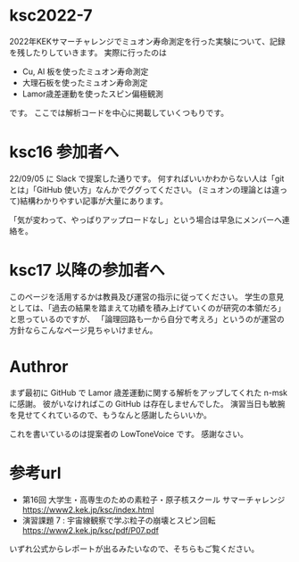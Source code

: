 # ksc2022-7
2022年KEKサマーチャレンジでミュオン寿命測定を行った実験について、記録を残したりしていきます。
実際に行ったのは

- Cu, Al 板を使ったミュオン寿命測定
- 大理石板を使ったミュオン寿命測定
- Lamor歳差運動を使ったスピン偏極観測

です。
ここでは解析コードを中心に掲載していくつもりです。


# ksc16 参加者へ
22/09/05 に Slack で提案した通りです。
何すればいいかわからない人は「git とは」「GitHub 使い方」なんかでググってください。
(ミュオンの理論とは違って)結構わかりやすい記事が大量にあります。

「気が変わって、やっぱりアップロードなし」という場合は早急にメンバーへ連絡を。


# ksc17 以降の参加者へ
このページを活用するかは教員及び運営の指示に従ってください。
学生の意見としては、「過去の結果を踏まえて功績を積み上げていくのが研究の本領だろ」と思っているのですが、
「論理回路も一から自分で考えろ」というのが運営の方針ならこんなページ見ちゃいけません。


# Authror
まず最初に GitHub で Lamor 歳差運動に関する解析をアップしてくれた n-msk に感謝。
彼がいなければこの GitHub は存在しませんでした。
演習当日も敏腕を見せてくれているので、もうなんと感謝したらいいか。

これを書いているのは提案者の LowToneVoice です。
感謝なさい。



# 参考url
- 第16回 大学生・高専生のための素粒子・原子核スクール サマーチャレンジ https://www2.kek.jp/ksc/index.html
- 演習課題 7 : 宇宙線観察で学ぶ粒子の崩壊とスピン回転 https://www2.kek.jp/ksc/pdf/P07.pdf

いずれ公式からレポートが出るみたいなので、そちらもご覧ください。
